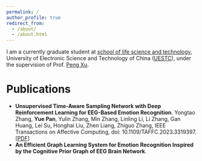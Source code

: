 ```yaml
---
permalink: /
author_profile: true
redirect_from: 
  - /about/
  - /about.html
---
```


I am a currently graduate student at [school of life science and technology](https://www.life.uestc.edu.cn/), University of Electronic Science and Technology of China ([UESTC](https://www.uestc.edu.cn/)), under the supervision of Prof. [Peng Xu](https://www.life.uestc.edu.cn/sznr2.jsp?urltype=news.NewsContentUrl&wbtreeid=1221&wbnewsid=3559).

# **Publications**
- **Unsupervised Time-Aware Sampling Network with Deep Reinforcement Learning for EEG-Based Emotion Recognition**. Yongtao Zhang, **Yue Pan**, Yulin Zhang, Min Zhang, Linling Li, Li Zhang, Gan Huang, Lei Su, Honghai Liu, Zhen Liang, Zhiguo Zhang, IEEE Transactions on Affective Computing, doi: 10.1109/TAFFC.2023.3319397. [[PDF](https://ieeexplore.ieee.org/stamp/stamp.jsp?tp=&arnumber=10264207)]
- **An Efficient Graph Learning System for Emotion Recognition Inspired by the Cognitive Prior Graph of EEG Brain Network**.
